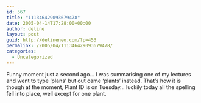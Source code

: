```yaml
---
id: 567
title: "111346429093679478"
date: 2005-04-14T17:28:00+00:00
author: deline
layout: post
guid: http://delineneo.com/?p=453
permalink: /2005/04/111346429093679478/
categories:
  - Uncategorized
---
```

Funny moment just a second ago&#8230; I was summarising one of my lectures and went to type &#8216;plans&#8217; but out came &#8216;plants&#8217; instead. That&#8217;s how it is though at the moment, Plant ID is on Tuesday&#8230; luckily today all the spelling fell into place, well except for one plant.

